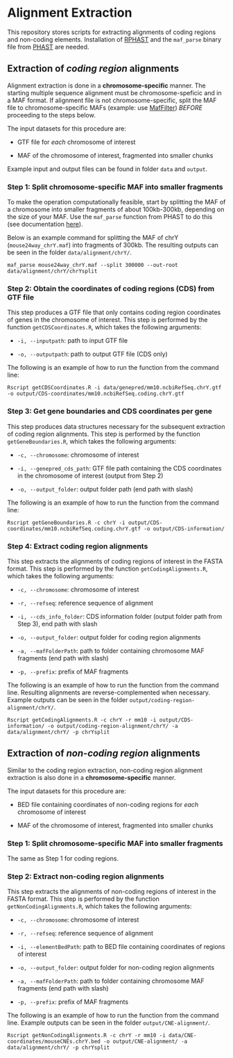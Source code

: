 # Alignment Extraction

This repository stores scripts for extracting alignments of coding regions and non-coding elements.  Installation of [RPHAST](https://github.com/CshlSiepelLab/RPHAST) and the `maf_parse` binary file from [PHAST](http://compgen.cshl.edu/phast/) are needed.


## Extraction of *coding region* alignments

Alignment extraction is done in a **chromosome-specific** manner. The starting multiple sequence alignment must be chromosome-speficic and in a MAF format. If alignment file is not chromosome-specific, split the MAF file to chromosome-specific MAFs (example: use [MafFilter](https://jydu.github.io/maffilter/)) *BEFORE* proceeding to the steps below.

The input datasets for this procedure are:

* GTF file for *each* chromosome of interest

* MAF of the chromosome of interest, fragmented into smaller chunks

Example input and output files can be found in folder `data` and `output`.

### Step 1: Split chromosome-specific MAF into smaller fragments

To make the operation computationally feasible, start by splitting the MAF of a chromosome into smaller fragments of about 100kb-300kb, depending on the size of your MAF. Use the `maf_parse` function from PHAST to do this (see documentation [here](http://compgen.cshl.edu/phast/help-pages/maf_parse.txt)).

Below is an example command for splitting the MAF of chrY (`mouse24way_chrY.maf`) into fragments of 300kb. The resulting outputs can be seen in the folder `data/alignment/chrY/`.

```
maf_parse mouse24way_chrY.maf --split 300000 --out-root data/alignment/chrY/chrYsplit
```

### Step 2: Obtain the coordinates of coding regions (CDS) from GTF file

This step produces a GTF file that only contains coding region coordinates of genes in the chromosome of interest. This step is performed by the function `getCDSCoordinates.R`, which takes the following arguments:

* `-i, --inputpath`: path to input GTF file

* `-o, --outputpath`: path to output GTF file (CDS only)

The following is an example of how to run the function from the command line:

```
Rscript getCDSCoordinates.R -i data/genepred/mm10.ncbiRefSeq.chrY.gtf -o output/CDS-coordinates/mm10.ncbiRefSeq.coding.chrY.gtf
```


### Step 3: Get gene boundaries and CDS coordinates per gene

This step produces data structures necessary for the subsequent extraction of coding region alignments. This step is performed by the function `getGeneBoundaries.R`, which takes the following arguments:

* `-c, --chromosome`: chromosome of interest

* `-i, --genepred_cds_path`: GTF file path containing the CDS coordinates in the chromosome of interest (output from Step 2)

* `-o, --output_folder`: output folder path (end path with slash)

The following is an example of how to run the function from the command line:

```
Rscript getGeneBoundaries.R -c chrY -i output/CDS-coordinates/mm10.ncbiRefSeq.coding.chrY.gtf -o output/CDS-information/
```

### Step 4: Extract coding region alignments

This step extracts the alignments of coding regions of interest in the FASTA format. This step is performed by the function `getCodingAlignments.R`, which takes the following arguments:

* `-c, --chromosome`: chromosome of interest

* `-r, --refseq`: reference sequence of alignment

* `-i, --cds_info_folder`: CDS information folder (output folder path from Step 3), end path with slash

* `-o, --output_folder`: output folder for coding region alignments

* `-a, --mafFolderPath`: path to folder containing chromosome MAF fragments (end path with slash)

* `-p, --prefix`: prefix of MAF fragments

The following is an example of how to run the function from the command line. Resulting alignments are reverse-complemented when necessary. Example outputs can be seen in the folder `output/coding-region-alignment/chrY/`.

```
Rscript getCodingAlignments.R -c chrY -r mm10 -i output/CDS-information/ -o output/coding-region-alignment/chrY/ -a data/alignment/chrY/ -p chrYsplit
```

## Extraction of *non-coding region* alignments

Similar to the coding region extraction, non-coding region alignment extraction is also done in a **chromosome-specific** manner.

The input datasets for this procedure are:

* BED file containing coordinates of non-coding regions for *each* chromosome of interest

* MAF of the chromosome of interest, fragmented into smaller chunks

### Step 1: Split chromosome-specific MAF into smaller fragments

The same as Step 1 for coding regions.

### Step 2: Extract non-coding region alignments

This step extracts the alignments of non-coding regions of interest in the FASTA format. This step is performed by the function `getNonCodingAlignments.R`, which takes the following arguments:

* `-c, --chromosome`: chromosome of interest

* `-r, --refseq`: reference sequence of alignment

* `-i, --elementBedPath`: path to BED file containing coordinates of regions of interest

* `-o, --output_folder`: output folder for non-coding region alignments

* `-a, --mafFolderPath`: path to folder containing chromosome MAF fragments (end path with slash)

* `-p, --prefix`: prefix of MAF fragments

The following is an example of how to run the function from the command line. Example outputs can be seen in the folder `output/CNE-alignment/`.

```
Rscript getNonCodingAlignments.R -c chrY -r mm10 -i data/CNE-coordinates/mouseCNEs.chrY.bed -o output/CNE-alignment/ -a data/alignment/chrY/ -p chrYsplit
```